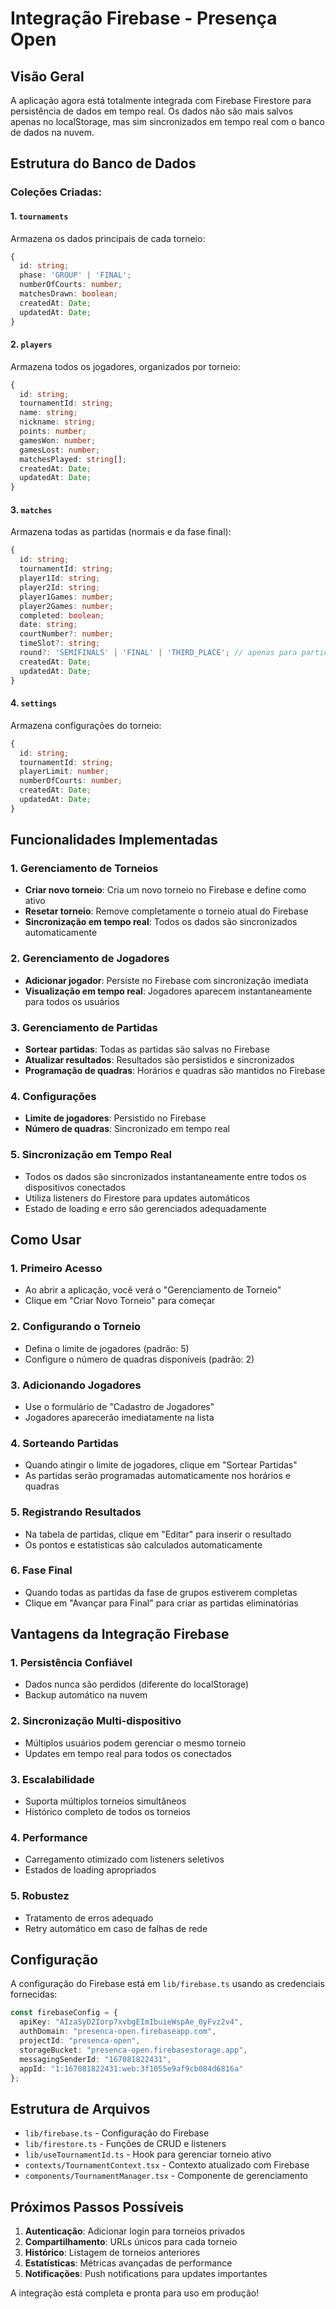# Integração Firebase - Presença Open

## Visão Geral

A aplicação agora está totalmente integrada com Firebase Firestore para persistência de dados em tempo real. Os dados não são mais salvos apenas no localStorage, mas sim sincronizados em tempo real com o banco de dados na nuvem.

## Estrutura do Banco de Dados

### Coleções Criadas:

#### 1. `tournaments`
Armazena os dados principais de cada torneio:
```typescript
{
  id: string;
  phase: 'GROUP' | 'FINAL';
  numberOfCourts: number;
  matchesDrawn: boolean;
  createdAt: Date;
  updatedAt: Date;
}
```

#### 2. `players`
Armazena todos os jogadores, organizados por torneio:
```typescript
{
  id: string;
  tournamentId: string;
  name: string;
  nickname: string;
  points: number;
  gamesWon: number;
  gamesLost: number;
  matchesPlayed: string[];
  createdAt: Date;
  updatedAt: Date;
}
```

#### 3. `matches`
Armazena todas as partidas (normais e da fase final):
```typescript
{
  id: string;
  tournamentId: string;
  player1Id: string;
  player2Id: string;
  player1Games: number;
  player2Games: number;
  completed: boolean;
  date: string;
  courtNumber?: number;
  timeSlot?: string;
  round?: 'SEMIFINALS' | 'FINAL' | 'THIRD_PLACE'; // apenas para partidas da fase final
  createdAt: Date;
  updatedAt: Date;
}
```

#### 4. `settings`
Armazena configurações do torneio:
```typescript
{
  id: string;
  tournamentId: string;
  playerLimit: number;
  numberOfCourts: number;
  createdAt: Date;
  updatedAt: Date;
}
```

## Funcionalidades Implementadas

### 1. Gerenciamento de Torneios
- **Criar novo torneio**: Cria um novo torneio no Firebase e define como ativo
- **Resetar torneio**: Remove completamente o torneio atual do Firebase
- **Sincronização em tempo real**: Todos os dados são sincronizados automaticamente

### 2. Gerenciamento de Jogadores
- **Adicionar jogador**: Persiste no Firebase com sincronização imediata
- **Visualização em tempo real**: Jogadores aparecem instantaneamente para todos os usuários

### 3. Gerenciamento de Partidas
- **Sortear partidas**: Todas as partidas são salvas no Firebase
- **Atualizar resultados**: Resultados são persistidos e sincronizados
- **Programação de quadras**: Horários e quadras são mantidos no Firebase

### 4. Configurações
- **Limite de jogadores**: Persistido no Firebase
- **Número de quadras**: Sincronizado em tempo real

### 5. Sincronização em Tempo Real
- Todos os dados são sincronizados instantaneamente entre todos os dispositivos conectados
- Utiliza listeners do Firestore para updates automáticos
- Estado de loading e erro são gerenciados adequadamente

## Como Usar

### 1. Primeiro Acesso
- Ao abrir a aplicação, você verá o "Gerenciamento de Torneio"
- Clique em "Criar Novo Torneio" para começar

### 2. Configurando o Torneio
- Defina o limite de jogadores (padrão: 5)
- Configure o número de quadras disponíveis (padrão: 2)

### 3. Adicionando Jogadores
- Use o formulário de "Cadastro de Jogadores"
- Jogadores aparecerão imediatamente na lista

### 4. Sorteando Partidas
- Quando atingir o limite de jogadores, clique em "Sortear Partidas"
- As partidas serão programadas automaticamente nos horários e quadras

### 5. Registrando Resultados
- Na tabela de partidas, clique em "Editar" para inserir o resultado
- Os pontos e estatísticas são calculados automaticamente

### 6. Fase Final
- Quando todas as partidas da fase de grupos estiverem completas
- Clique em "Avançar para Final" para criar as partidas eliminatórias

## Vantagens da Integração Firebase

### 1. **Persistência Confiável**
- Dados nunca são perdidos (diferente do localStorage)
- Backup automático na nuvem

### 2. **Sincronização Multi-dispositivo**
- Múltiplos usuários podem gerenciar o mesmo torneio
- Updates em tempo real para todos os conectados

### 3. **Escalabilidade**
- Suporta múltiplos torneios simultâneos
- Histórico completo de todos os torneios

### 4. **Performance**
- Carregamento otimizado com listeners seletivos
- Estados de loading apropriados

### 5. **Robustez**
- Tratamento de erros adequado
- Retry automático em caso de falhas de rede

## Configuração

A configuração do Firebase está em `lib/firebase.ts` usando as credenciais fornecidas:

```typescript
const firebaseConfig = {
  apiKey: "AIzaSyD2Iorp7xvbgEImIbuieWspAe_0yFvz2v4",
  authDomain: "presenca-open.firebaseapp.com",
  projectId: "presenca-open",
  storageBucket: "presenca-open.firebasestorage.app",
  messagingSenderId: "167081822431",
  appId: "1:167081822431:web:3f1055e9af9cb084d6816a"
};
```

## Estrutura de Arquivos

- `lib/firebase.ts` - Configuração do Firebase
- `lib/firestore.ts` - Funções de CRUD e listeners
- `lib/useTournamentId.ts` - Hook para gerenciar torneio ativo
- `contexts/TournamentContext.tsx` - Contexto atualizado com Firebase
- `components/TournamentManager.tsx` - Componente de gerenciamento

## Próximos Passos Possíveis

1. **Autenticação**: Adicionar login para torneios privados
2. **Compartilhamento**: URLs únicos para cada torneio
3. **Histórico**: Listagem de torneios anteriores
4. **Estatísticas**: Métricas avançadas de performance
5. **Notificações**: Push notifications para updates importantes

A integração está completa e pronta para uso em produção! 